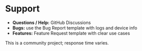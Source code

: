 # Support

- **Questions / Help:** GitHub Discussions
- **Bugs:** use the Bug Report template with logs and device info
- **Features:** Feature Request template with clear use cases

This is a community project; response time varies.
